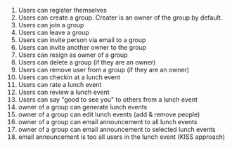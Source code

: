 1. Users can register themselves
1. Users can create a group.  Creater is an owner of the group by default.
1. Users can join a group
1. Users can leave a group
1. Users can invite person via email to a group
1. Users can invite another owner to the group
1. Users can resign as owner of a group
1. Users can delete a group (if they are an owner)
1. Users can remove user from a group (if they are an owner)
1. Users can checkin at a lunch event
1. Users can rate a lunch event
1. Users can review a lunch event
1. Users can say "good to see you" to others from a lunch event
1. owner of a group can generate lunch events
1. owner of a group can edit lunch events (add & remove people)
1. owner of a group can email announcement to all lunch events
1. owner of a group can email announcement to selected lunch events
1. email announcement is too all users in the lunch event (KISS approach)
